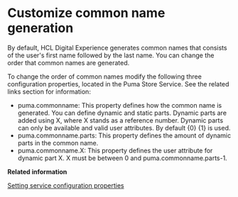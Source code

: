 # Customize common name generation

By default, HCL Digital Experience generates common names that consists of the user's first name followed by the last name. You can change the order that common names are generated.

To change the order of common names modify the following three configuration properties, located in the Puma Store Service. See the related links section for information:

-   puma.commonname: This property defines how the common name is generated. You can define dynamic and static parts. Dynamic parts are added using X, where X stands as a reference number. Dynamic parts can only be available and valid user attributes. By default \{0\} \{1\} is used.
-   puma.commonname.parts: This property defines the amount of dynamic parts in the common name.
-   puma.commonname.X: This property defines the user attribute for dynamic part X. X must be between 0 and puma.commonname.parts-1.


**Related information**  


[Setting service configuration properties](/digital-experience/deployment/manage/config_portal_behavior/service_config_properties)


